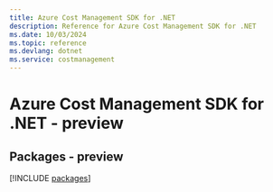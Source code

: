 ```yaml
---
title: Azure Cost Management SDK for .NET
description: Reference for Azure Cost Management SDK for .NET
ms.date: 10/03/2024
ms.topic: reference
ms.devlang: dotnet
ms.service: costmanagement
---
```

# Azure Cost Management SDK for .NET - preview
## Packages - preview
[!INCLUDE [packages](cost-management-index.md)]
